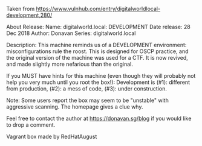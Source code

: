 Taken from https://www.vulnhub.com/entry/digitalworldlocal-development,280/ 

About Release:
    Name: digitalworld.local: DEVELOPMENT
    Date release: 28 Dec 2018
    Author: Donavan
    Series: digitalworld.local

Description:
This machine reminds us of a DEVELOPMENT environment: misconfigurations rule the roost. This is designed for OSCP practice, and the original version of the machine was used for a CTF. It is now revived, and made slightly more nefarious than the original.

If you MUST have hints for this machine (even though they will probably not help you very much until you root the box!): Development is (#1): different from production, (#2): a mess of code, (#3): under construction.

Note: Some users report the box may seem to be "unstable" with aggressive scanning. The homepage gives a clue why.

Feel free to contact the author at https://donavan.sg/blog if you would like to drop a comment.

Vagrant box made by RedHatAugust
